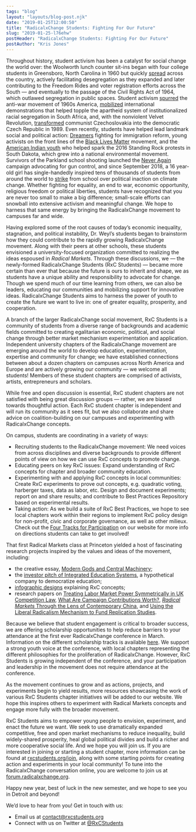 ```yaml
---
tags: "blog"
layout: "layouts/blog-post.njk"
date: "2019-01-25T12:00:50"
title: "RadicalxChange Students: Fighting For Our Future"
slug: "2019-01-25-l76ehw"
postHeader: "RadicalxChange Students: Fighting For Our Future"
postAuthor: "Kris Jones"
---
```

Throughout history, student activism has been a catalyst for social change the world over: the Woolworth lunch counter sit-ins began with four college students in Greensboro, North Carolina in 1960 but quickly [spread](https://www.nytimes.com/2018/03/05/us/student-protest-movements.html?module=inline) across the country, actively facilitating desegregation as they expanded and later contributing to the Freedom Rides and voter registration efforts across the South — and eventually to the passage of the Civil Rights Act of 1964, which outlawed segregation in public spaces. Student activism [spurred](http://www.history.com/topics/vietnam-war-protests) the anti-war movement of 1960s America, [mobilized](http://www.sahistory.org.za/topic/june-16-soweto-youth-uprising) international demonstrations that helped topple the apartheid system of institutionalized racial segregation in South Africa, and, with the nonviolent Velvet Revolution, [transformed](https://www.history.com/topics/vietnam-war/history-of-student-protests) communist Czechoslovakia into the democratic Czech Republic in 1989. Even recently, students have helped lead landmark social and political action: [Dreamers](https://www.politico.com/magazine/story/2017/09/09/dreamers-daca-learned-to-play-politics-215588) fighting for immigration reform, young activists on the front lines of the [Black Lives Matter](http://www.chicagotribune.com/news/columnists/glanton/ct-met-florida-teens-black-lives-matter-dahleen-glanton-20180223-story.html) movement, and the [American Indian youth](https://www.nytimes.com/2017/01/31/magazine/the-youth-group-that-launched-a-movement-at-standing-rock.html) who helped spark the 2016 Standing Rock protests in South Dakota, which grew into a national environmental movement. Survivors of the Parkland school shooting launched the [Never Again](https://www.newyorker.com/news/news-desk/how-the-survivors-of-parkland-began-the-never-again-movement) campaign advocating for gun control, and since September 2018, a 16 year-old girl has single-handedly inspired tens of thousands of students from around the world to [strike](https://www.theguardian.com/environment/2019/jan/24/school-strikes-over-climate-change-continue-to-snowball) from school over political inaction on climate change. Whether fighting for equality, an end to war, economic opportunity, religious freedom or political liberties, students have recognized that you are never too small to make a big difference; small-scale efforts can snowball into extensive activism and meaningful change. We hope to harness that same energy by bringing the RadicalxChange movement to campuses far and wide.

Having explored some of the root causes of today’s economic inequality, stagnation, and political instability, Dr. Weyl’s students began to brainstorm how they could contribute to the rapidly growing RadicalxChange movement. Along with their peers at other schools, these students envisioned a university-focused organization committed to realizing the ideas espoused in _Radical Markets_. Through these discussions, we — the newly-formed RadicalxChange Students (RxC Students) — became more certain than ever that because the future is ours to inherit and shape, we as students have a unique ability and responsibility to advocate for change. Though we spend much of our time learning from others, we can also be leaders, educating our communities and mobilizing support for innovative ideas. RadicalxChange Students aims to harness the power of youth to create the future we want to live in: one of greater equality, prosperity, and cooperation.

A branch of the larger RadicalxChange social movement, RxC Students is a community of students from a diverse range of backgrounds and academic fields committed to creating egalitarian economic, political, and social change through better market mechanism experimentation and application. Independent university chapters of the RadicalxChange movement are emerging around the world to develop education, experimentation, expertise and community for change; we have established connections between about a dozen chapters on campuses across North America and Europe and are actively growing our community — we welcome all students! Members of these student chapters are comprised of activists, artists, entrepreneurs and scholars.

While free and open discussion is essential, RxC student chapters are not satisfied with being great discussion groups — rather, we are biased towards thoughtful action. Each RxC student chapter is independent and will run its community as it sees fit, but we also collaborate and share advice on coalition-building on our campuses and experimenting with RadicalxChange concepts.

On campus, students are coordinating in a variety of ways:

*   Recruiting students to the RadicalxChange movement: We need voices from across disciplines and diverse backgrounds to provide different points of view on how we can use RxC concepts to promote change.
*   Educating peers on key RxC issues: Expand understanding of RxC concepts for chapter and broader community education.
*   Experimenting with and applying RxC concepts in local communities: Create RxC experiments to prove out concepts, e.g. quadratic voting, harberger taxes, data as labor, etc. Design and document experiments; report on and share results; and contribute to Best Practices Repository based on experimental results.
*   Taking action: As we build a suite of RxC Best Practices, we hope to see local chapters work within their regions to implement RxC policy design for non-profit, civic and corporate governance, as well as other milieux. Check out the [Four Tracks for Participation](https://rxcstudents.org/action-on-campus) on our website for more info on directions students can take to get involved!

That first Radical Markets class at Princeton yielded a host of fascinating research projects inspired by the values and ideas of the movement, including:

*   the creative essay, [Modern Gods and Central Machinery](https://img1.wsimg.com/blobby/go/205851d6-098f-4eb4-a2fa-91f3bdec7157/downloads/1d1jqjeqc_30777.pdf);
*   the [investor pitch of Integrated Education Systems](https://img1.wsimg.com/blobby/go/205851d6-098f-4eb4-a2fa-91f3bdec7157/downloads/1d20ereot_9391.pdf), a hypothetical company to democratize education;
*   [infographic designs](https://img1.wsimg.com/blobby/go/205851d6-098f-4eb4-a2fa-91f3bdec7157/downloads/1d20eqo4e_719281.pdf) explaining RxC concepts;
*   research papers on [Treating Labor Market Power Symmetrically in UK Competition Law](https://img1.wsimg.com/blobby/go/205851d6-098f-4eb4-a2fa-91f3bdec7157/downloads/1d1jq3nqh_711489.pdf), [What Are Campaign Contributions Worth?](https://img1.wsimg.com/blobby/go/205851d6-098f-4eb4-a2fa-91f3bdec7157/downloads/1d20eqo4e_867304.pdf), [_Radical Markets_ Through the Lens of Contemporary China](https://img1.wsimg.com/blobby/go/205851d6-098f-4eb4-a2fa-91f3bdec7157/downloads/1d20g47o0_791402.pdf), and [Using the Liberal Radicalism Mechanism to Fund Replication Studies](https://img1.wsimg.com/blobby/go/205851d6-098f-4eb4-a2fa-91f3bdec7157/downloads/1d20qpvlr_180273.pdf).

Because we believe that student engagement is critical to broader success, we are offering scholarship opportunities to help reduce barriers to your attendance at the first ever RadicalxChange conference in March. Information on the different scholarship tracks is available [here](http://radicalxchange.org/about/#scholarship-information). We support a strong youth voice at the conference, with local chapters representing the different philosophies for the proliferation of RadicalxChange. However, RxC Students is growing independent of the conference, and your participation and leadership in the movement does not require attendance at the conference.

As the movement continues to grow and as actions, projects, and experiments begin to yield results, more resources showcasing the work of various RxC Students chapter initiatives will be added to our website. We hope this inspires others to experiment with Radical Markets concepts and engage more fully with the broader movement.

RxC Students aims to empower young people to envision, experiment, and enact the future we want. We seek to use dramatically expanded competitive, free and open market mechanisms to reduce inequality, build widely-shared prosperity, heal global political divides and build a richer and more cooperative social life. And we hope you will join us. If you are interested in joining or starting a student chapter, more information can be found at [rxcstudents.org/join](http://rxcstudents.org/join), along with some starting points for creating action and experiments in your local community! To tune into the RadicalxChange conversation online, you are welcome to join us at [forum.radicalxchange.org](http://forum.radicalxchange.org).

Happy new year, best of luck in the new semester, and we hope to see you in Detroit and beyond!

We’d love to hear from you! Get in touch with us:

*   Email us at [contact@rxcstudents.org](mailto:contact@rxcstudents.org)
*   Connect with us on Twitter at [@RxCStudents](https://twitter.com/rxcstudents?lang=en)